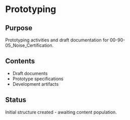 # Prototyping

## Purpose
Prototyping activities and draft documentation for 00-90-05_Noise_Certification.

## Contents
- Draft documents
- Prototype specifications
- Development artifacts

## Status
Initial structure created - awaiting content population.
